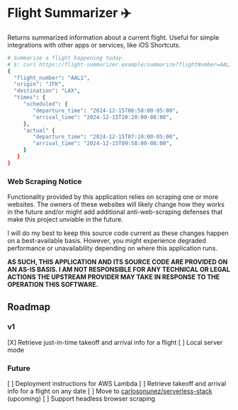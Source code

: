 # Flight Summarizer ✈️

Returns summarized information about a current flight. Useful for simple
integrations with other apps or services, like iOS Shortcuts.

```sh
# Summarize a flight happening today.
# $: curl https://flight-summarizer.example/summarize?flightNumber=AAL1
{
  "flight_number": "AAL1",
  "origin": "JFK",
  "destination": "LAX",
  "times": {
     "scheduled": {
        "departure_time": "2024-12-15T06:58:00-05:00",
        "arrival_time": "2024-12-15T10:20:00-08:00",
     },
     "actual" {
        "departure_time": "2024-12-15T07:10:00-05:00",
        "arrival_time": "2024-12-15T09:58:00-08:00",
     }
   }
}
```

### Web Scraping Notice

Functionality provided by this application relies on scraping one or more
websites. The owners of these websites will likely change how they works in the
future and/or might add additional anti-web-scraping defenses that make this
project unviable in the future.

I will do my best to keep this source code current as these changes happen on a
best-available basis. However, you might experience degraded performance or
unavailability depending on where this application runs.

**AS SUCH, THIS APPLICATION AND ITS SOURCE CODE ARE PROVIDED ON AN AS-IS BASIS.
I AM NOT RESPONSIBLE FOR ANY TECHNICAL OR LEGAL ACTIONS THE UPSTREAM PROVIDER
MAY TAKE IN RESPONSE TO THE OPERATION THIS SOFTWARE.**

## Roadmap

### v1

[X] Retrieve just-in-time takeoff and arrival info for a flight
[ ] Local server mode

### Future

[ ] Deployment instructions for AWS Lambda
[ ] Retrieve takeoff and arrival info for a flight on any date
[ ] Move to [carlosonunez/serverless-stack](https://github.com/carlosonunez/serverless-stack) (upcoming)
[ ] Support headless browser scraping
